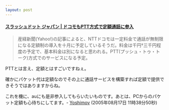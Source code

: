 ```yaml
---
layout: post
---
```

<h4><a href="http://slashdot.jp/article.pl?sid=05/08/16/0840200&topic=97">スラッシュドット ジャパン | ドコモもPTT方式で定額通話に参入</a></h4>
<blockquote><p>産経新聞(Yahoo!)の記事によると、NTTドコモは一定料金で通話が無制限になる定額制の導入を十月に予定しているそうだ。料金は千円†三千円程度の予定で、基本料金は別になると思われる。PTT(プッシュ・トゥ・トーク)方式でのサービスになる予定。</p>
</blockquote>
<p>PTTとは言え、定額とはすごいですねぇ。</p>
<p>確かにパケット代は定額なのでその上に通話サービスを構築すれば定額で提供できそうではありますからね。</p>
<p>これを機に、auにも是非参入してもらいたいものです。あとは、PCからのパケット定額も心待ちにしてます。- <a href="/?page=Yoshimov" class="wikipage">Yoshimov</a> (2005年08月17日 11時38分50秒)</p>
